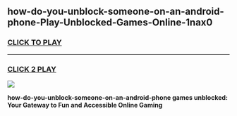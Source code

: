 
## how-do-you-unblock-someone-on-an-android-phone-Play-Unblocked-Games-Online-1nax0
<h3>
<a href="https://premium76.site?title=how-do-you-unblock-someone-on-an-android-phone&ref=25A">CLICK TO PLAY</a></h3>
<hr>

<h3>
<a href="https://premium76.site?title=how-do-you-unblock-someone-on-an-android-phone&ref=25A">CLICK 2 PLAY</a>
  
</h3>

<a href="https://premium76.site?title=how-do-you-unblock-someone-on-an-android-phone&ref=25A"><img src="https://clearcache.store/games.png"></a>


**how-do-you-unblock-someone-on-an-android-phone games unblocked: Your Gateway to Fun and Accessible Online Gaming**

